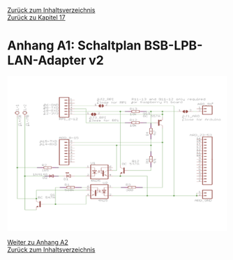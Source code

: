 [Zurück zum Inhaltsverzeichnis](inhaltsverzeichnis.md)  
[Zurück zu Kapitel 17](kap17.md)  
    
# Anhang A1: Schaltplan BSB-LPB-LAN-Adapter v2 #
  
<img src="https://raw.githubusercontent.com/1coderookie/BSB-LPB-LAN/master/docs/pics/schaltplan_bsb_adapter.jpeg">  
 
     
     
[Weiter zu Anhang A2](anhang_a2.md)      
[Zurück zum Inhaltsverzeichnis](inhaltsverzeichnis.md)  
